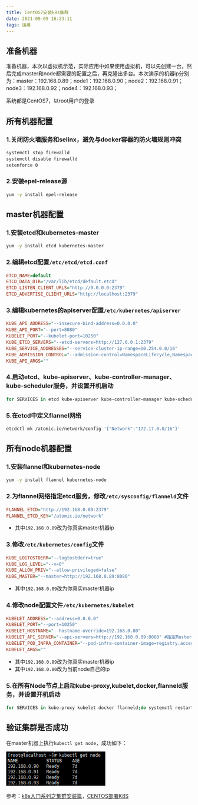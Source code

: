 ```yaml
---
title: CentOS7安装k8s集群
date: 2021-09-09 16:23:11
tags: 运维
---
```


## 准备机器

准备机器，本次以虚拟机示范，实际应用中如果使用虚拟机，可以先创建一台，然后完成master和node都需要的配置之后，再克隆出多台。本次演示的机器ip分别为：master：192.168.0.89；node1：192.168.0.90；node2：192.168.0.91；node3：192.168.0.92；node4：192.168.0.93；

系统都是CentOS7，以root用户的登录

<!--more-->

## 所有机器配置

### 1.关闭防火墙服务和selinx，避免与docker容器的防火墙规则冲突

```sh
systemctl stop firewalld
systemctl disable firewalld
setenforce 0
```

### 2.安装epel-release源

```sh
yum -y install epel-release
```

## master机器配置

### 1.安装etcd和kubernetes-master

```sh
yum -y install etcd kubernetes-master
```

### 2.编辑etcd配置`/etc/etcd/etcd.conf`

```ini
ETCD_NAME=default
ETCD_DATA_DIR="/var/lib/etcd/default.etcd"
ETCD_LISTEN_CLIENT_URLS="http://0.0.0.0:2379"
ETCD_ADVERTISE_CLIENT_URLS="http://localhost:2379"
```

### 3.编辑kubernetes的apiserver配置`/etc/kubernetes/apiserver`

```ini
KUBE_API_ADDRESS="--insecure-bind-address=0.0.0.0"
KUBE_API_PORT="--port=8080"
KUBELET_PORT="--kubelet-port=10250"
KUBE_ETCD_SERVERS="--etcd-servers=http://127.0.0.1:2379"
KUBE_SERVICE_ADDRESSES="--service-cluster-ip-range=10.254.0.0/16"
KUBE_ADMISSION_CONTROL="--admission-control=NamespaceLifecycle,NamespaceExists,LimitRanger,SecurityContextDeny,ResourceQuota"
KUBE_API_ARGS=""
```

### 4.启动etcd、kube-apiserver、kube-controller-manager、kube-scheduler服务，并设置开机启动

```sh
for SERVICES in etcd kube-apiserver kube-controller-manager kube-scheduler; do systemctl restart $SERVICES;systemctl enable $SERVICES;systemctl status $SERVICES ; done
```

### 5.在etcd中定义flannel网络

```sh
etcdctl mk /atomic.io/network/config '{"Network":"172.17.0.0/16"}'
```

## 所有node机器配置

### 1.安装flannel和kubernetes-node

```sh
yum -y install flannel kubernetes-node
```

### 2.为flannel网络指定etcd服务，修改`/etc/sysconfig/flanneld`文件

```ini
FLANNEL_ETCD="http://192.168.0.89:2379"
FLANNEL_ETCD_KEY="/atomic.io/network"
```

* 其中`192.168.0.89`改为你真实master机器ip

### 3.修改`/etc/kubernetes/config`文件

```ini
KUBE_LOGTOSTDERR="--logtostderr=true"
KUBE_LOG_LEVEL="--v=0"
KUBE_ALLOW_PRIV="--allow-privileged=false"
KUBE_MASTER="--master=http://192.168.0.89:8080"
```

* 其中`192.168.0.89`改为你真实master机器ip

### 4.修改node配置文件`/etc/kubernetes/kubelet`

```ini
KUBELET_ADDRESS="--address=0.0.0.0"
KUBELET_PORT="--port=10250"
KUBELET_HOSTNAME="--hostname-override=192.168.0.80"
KUBELET_API_SERVER="--api-servers=http://192.168.0.89:8080" #指定Master节点的API Server
KUBELET_POD_INFRA_CONTAINER="--pod-infra-container-image=registry.access.redhat.com/rhel7/pod-infrastructure:latest"
KUBELET_ARGS=""
```

* 其中`192.168.0.89`改为你真实master机器ip
* 其中`192.168.0.80`改为当前node自己的ip

### 5.在所有Node节点上启动kube-proxy,kubelet,docker,flanneld服务，并设置开机启动

```sh
for SERVICES in kube-proxy kubelet docker flanneld;do systemctl restart $SERVICES;systemctl enable $SERVICES;systemctl status $SERVICES; done
```

## 验证集群是否成功

在master机器上执行`kubectl get node`，成功如下：

![image-20210910151627724](newpost-21/image-20210910151627724.png)



参考：[k8s入门系列之集群安装篇](https://www.cnblogs.com/xkops/p/6169034.html)，[CENTOS部署K8S](https://blog.csdn.net/weixin_40538774/article/details/104842345)
